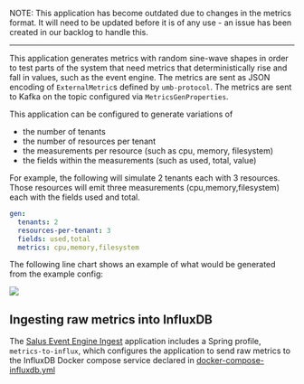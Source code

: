 NOTE: This application has become outdated due to changes in the metrics format.  It will need to be updated before it is of any use - an issue has been created in our backlog to handle this.

---

This application generates metrics with random sine-wave shapes in order to test parts of the
system that need metrics that deterministically rise and fall in values, such as the event engine.
The metrics are sent as JSON encoding of `ExternalMetric`s defined by `umb-protocol`. The metrics
are sent to Kafka on the topic configured via `MetricsGenProperties`.

This application can be configured to generate variations of
- the number of tenants
- the number of resources per tenant
- the measurements per resource (such as cpu, memory, filesystem)
- the fields within the measurements (such as used, total, value)

For example, the following will simulate 2 tenants each with 3 resources. Those resources will
emit three measurements (cpu,memory,filesystem) each with the fields used and total.

```yaml
gen:
  tenants: 2
  resources-per-tenant: 3
  fields: used,total
  metrics: cpu,memory,filesystem
```

The following line chart shows an example of what would be generated from the example config:

![](docs/example-viz.png)

## Ingesting raw metrics into InfluxDB

The [Salus Event Engine Ingest](https://github.com/racker/salus-event-engine-ingest) application
includes a Spring profile, `metrics-to-influx`, which configures the application to send raw
metrics to the InfluxDB Docker compose service declared in 
[docker-compose-influxdb.yml](../telemetry-infra/docker-compose-influxdb.yml)
